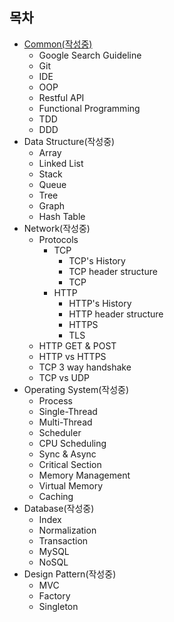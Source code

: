 ## 목차

* [Common(작성중)](COMMON/)
  * Google Search Guideline
  * Git
  * IDE
  * OOP
  * Restful API
  * Functional Programming
  * TDD
  * DDD
* Data Structure(작성중)
  * Array
  * Linked List
  * Stack
  * Queue
  * Tree
  * Graph
  * Hash Table
* Network(작성중)
  * Protocols
    * TCP
      * TCP's History
      * TCP header structure
      * TCP
    * HTTP  
      * HTTP's History
      * HTTP header structure
      * HTTPS
      * TLS
  * HTTP GET & POST
  * HTTP vs HTTPS
  * TCP 3 way handshake
  * TCP vs UDP
* Operating System(작성중)
  * Process
  * Single-Thread
  * Multi-Thread
  * Scheduler
  * CPU Scheduling
  * Sync & Async
  * Critical Section
  * Memory Management
  * Virtual Memory
  * Caching
* Database(작성중)
  * Index
  * Normalization
  * Transaction
  * MySQL
  * NoSQL
* Design Pattern(작성중)
  * MVC
  * Factory
  * Singleton


